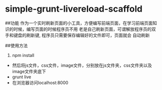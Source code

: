 # simple-grunt-livereload-scaffold

##功能
	作为一个实时刷新页面的小工具，方便编写前端页面，在学习前端页面知识的时候，编写页面的时候程序员不用
	老是自己刷新页面，可谓解放程序员的双手和键盘的刷新键, 程序员只需要保存编辑好的文件即可，页面就会
	自动刷新

##使用方法
1. npm install
* 然后将js文件，css文件，image文件，分别放在js文件夹，css文件夹以及image文件夹底下
* grunt live
* 在浏览器访问localhost:8000